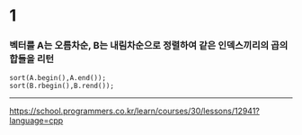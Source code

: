 # 1

### 벡터를 A는 오름차순, B는 내림차순으로 정렬하여 같은 인덱스끼리의 곱의 합들을 리턴

```
sort(A.begin(),A.end());
sort(B.rbegin(),B.rend());
```

---------------------------------------

https://school.programmers.co.kr/learn/courses/30/lessons/12941?language=cpp